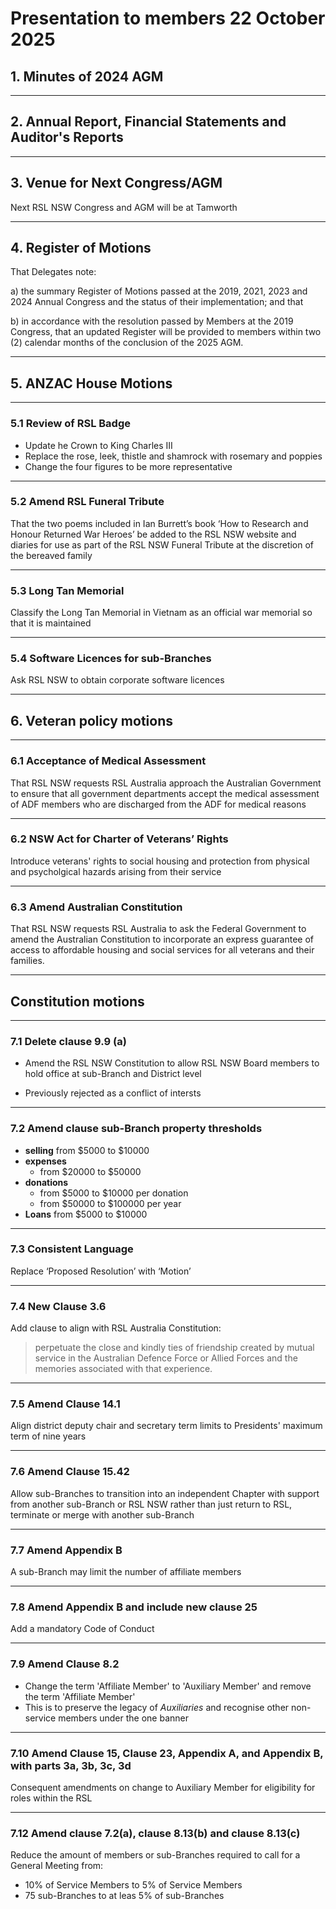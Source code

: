 # Presentation to members 22 October 2025

## 1.  Minutes of 2024 AGM

---

## 2.  Annual  Report,  Financial  Statements  and  Auditor's  Reports

---

## 3. Venue for Next Congress/AGM

Next RSL NSW Congress and AGM  will  be at  Tamworth

---

## 4. Register of Motions

That Delegates note:

a) the  summary  Register  of  Motions  passed  at  the  2019,  2021,  2023  and  2024  Annual Congress and the status of their implementation; and that

b) in  accordance  with  the  resolution  passed  by  Members  at  the  2019  Congress,  that  an updated  Register  will  be  provided  to  members  within  two  (2)  calendar  months  of  the conclusion of the 2025 AGM.

---

## 5.  ANZAC House Motions

---

### 5.1  Review of RSL Badge

- Update he Crown to King Charles III
- Replace the rose, leek, thistle and shamrock  with rosemary and poppies
- Change the four figures to be more representative

---

### 5.2  Amend RSL Funeral Tribute

That  the  two  poems  included  in  Ian  Burrett’s  book  ‘How  to  Research  and  Honour  Returned  War
Heroes’ be added to the RSL NSW website and diaries for use as part of the RSL NSW Funeral
Tribute at the discretion of the bereaved family

---

### 5.3  Long Tan Memorial

Classify the Long Tan Memorial in Vietnam as an official war memorial so that it is maintained

---

### 5.4  Software Licences for sub-Branches

Ask RSL  NSW  to obtain corporate software licences

---

## 6. Veteran policy motions

---

### 6.1 Acceptance of Medical Assessment

That  RSL  NSW  requests  RSL  Australia  approach  the  Australian  Government  to  ensure  that  all
government departments accept the medical assessment of ADF members who are discharged from
the ADF for medical reasons

---

### 6.2 NSW Act for Charter of Veterans’ Rights

Introduce veterans' rights to social housing and protection from physical and psycholgical hazards arising from their service

---

### 6.3 Amend Australian Constitution

That  RSL  NSW  requests  RSL  Australia  to  ask  the  Federal  Government  to  amend  the  Australian
Constitution to incorporate an express guarantee of access to affordable housing and social services
for all veterans and their families.

---

## Constitution motions

---

### 7.1   Delete clause 9.9 (a)

- Amend the RSL NSW Constitution to allow RSL NSW Board members to hold office at sub-Branch and District level                

- Previously rejected as a conflict of intersts

---

### 7.2   Amend clause sub-Branch property thresholds

- **selling** from $5000 to $10000
- **expenses**
	- from $20000 to $50000
- **donations**
	- from $5000 to $10000 per donation
	- from $50000 to $100000 per year
- **Loans** from $5000 to $10000

---

### 7.3   Consistent Language

Replace ‘Proposed Resolution’ with ‘Motion’

---

### 7.4   New Clause 3.6

Add clause to align with RSL Australia Constitution:

>perpetuate the  close  and  kindly  ties  of  friendship  created  by  mutual  service  in  the  Australian Defence Force or Allied Forces and the memories associated with that experience.


---

### 7.5   Amend Clause 14.1

Align district deputy chair and secretary term limits to Presidents' maximum term of nine years

---

### 7.6   Amend Clause 15.42

Allow sub-Branches to transition into an independent Chapter with support from another sub-Branch or RSL NSW rather than just return to RSL, terminate or merge with another sub-Branch

---

### 7.7   Amend Appendix B

A sub-Branch may limit the number of affiliate members

---

### 7.8   Amend Appendix B and include new clause 25

Add a mandatory Code of Conduct

---

### 7.9   Amend Clause 8.2

- Change the term 'Affiliate Member' to 'Auxiliary Member' and remove the term 'Affiliate Member'
- This is to preserve the legacy of *Auxiliaries* and recognise other non-service members under the one banner

---

### 7.10 Amend Clause 15, Clause 23, Appendix A, and Appendix B, with parts 3a, 3b, 3c, 3d

Consequent amendments on change to Auxiliary Member for eligibility for roles within the RSL

---

### 7.12   Amend clause 7.2(a), clause 8.13(b) and clause 8.13(c)

Reduce the amount of members or sub-Branches required to call for a General Meeting from:

- 10% of Service Members to 5% of Service Members
- 75 sub-Branches to at leas 5% of sub-Branches
